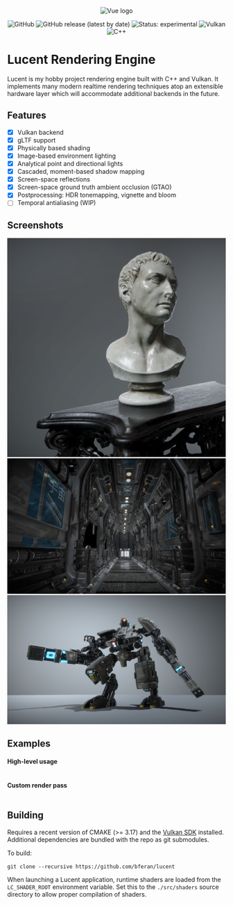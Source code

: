 
<p align="center">
<img width="400" src="https://user-images.githubusercontent.
com/25774113/140317991-d574013e-2761-4c99-a546-5272fb8645d3.png" alt="Vue logo">
</p>

<p align="center">
<img alt="GitHub" src="https://img.shields.io/github/license/bferan/lucent">
<img alt="GitHub release (latest by date)" src="https://img.shields.io/github/v/release/bferan/lucent?display_name=tag">
<img alt="Status: experimental" src="https://img.shields.io/badge/status-experimental-orange">
<img alt="Vulkan" src="https://img.shields.io/badge/-Vulkan-red?logo=Vulkan&logoColor=white">
<img alt="C++" src="https://img.shields.io/badge/-C++-blue?logo=cplusplus&logoColor=white">
</p>

# Lucent Rendering Engine

Lucent is my hobby project rendering engine built with C++ and Vulkan. It implements many modern realtime rendering
techniques atop an extensible hardware layer which will accommodate additional backends in the future.

## Features

- [x] Vulkan backend
- [x] gLTF support
- [x] Physically based shading
- [x] Image-based environment lighting
- [x] Analytical point and directional lights
- [x] Cascaded, moment-based shadow mapping
- [x] Screen-space reflections
- [x] Screen-space ground truth ambient occlusion (GTAO)
- [x] Postprocessing: HDR tonemapping, vignette and bloom
- [ ] Temporal antialiasing (WIP)

## Screenshots

![Bust](https://raw.githubusercontent.com/bferan/bferan.github.io/master/assets/img/LucentBustThumb.png)
![Hall](https://raw.githubusercontent.com/bferan/bferan.github.io/master/assets/img/LucentCorridorThumb.png)
![Robot](https://raw.githubusercontent.com/bferan/bferan.github.io/master/assets/img/LucentRobotThumb.png)

## Examples

#### High-level usage

```c++
```

#### Custom render pass

```c++
```

## Building

Requires a recent version of CMAKE (>= 3.17) and the [Vulkan SDK](https://www.lunarg.com/vulkan-sdk/) installed.
Additional dependencies are bundled with the repo as git submodules.

To build:

```shell
git clone --recursive https://github.com/bferan/lucent
```

When launching a Lucent application, runtime shaders are loaded from the `LC_SHADER_ROOT` environment variable. Set this
to the `./src/shaders` source directory to allow proper compilation of shaders.


